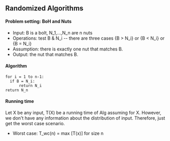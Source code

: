 ## Randomized Algorithms

#### Problem setting: BoH and Nuts
- Input: B is a bolt, N_1,...,N_n are n nuts 
- Operations: test B & N_i -- there are three cases {B > N_i} or {B < N_i} or {B = N_i}
- Assumption: there is exactly one nut that matches B. 
- Output: the nut that matches B. 

#### Algorithm 
```
for i = 1 to n-1:
  if B = N_i:
      return N_i
return N_n
```

#### Running time 
Let X be any input, T(X) be a running time of Alg assuming for X.
However, we don't have any information about the distribution of input. Therefore, just get the worst case scenario. 
- Worst case: T_wc(n) = max [T(x)] for size n

